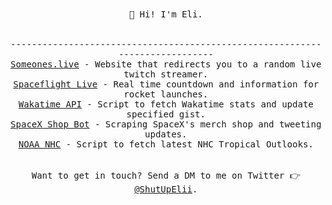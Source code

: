 <p align="center">
  <br><br>
  <samp>
    👋 Hi! I'm Eli.
    <br>
    <br>
    <br>
    -----------------------------------------------------------------------------
    <br>
    <a href="https://someones.live">Someones.live</a> - Website that redirects you to a random live twitch streamer.
    <br>
    <a href="https://spaceflight.live">Spaceflight Live</a> - Real time countdown and information for rocket launches.
    <br>
    <a href="https://github.com/hox/wakatime-api">Wakatime API</a> - Script to fetch Wakatime stats and update specified gist.
    <br>
    <a href="https://twitter.com/SpaceXShopBot">SpaceX Shop Bot</a> - Scraping SpaceX's merch shop and tweeting updates.
    <br>
    <a href="https://github.com/hox/noaa-nhc">NOAA NHC</a> - Script to fetch latest NHC Tropical Outlooks.
    <br>
    <br>
    <br>
    Want to get in touch? Send a DM to me on Twitter 👉 <a href="https://go.eli.tf/twitter">@ShutUpElii</a>.
  </samp>
</p>
